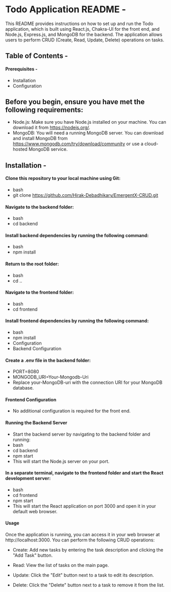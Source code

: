 <h1>Todo Application README -</h1> 
This README provides instructions on how to set up and run the Todo application, which is built using React.js, Chakra-UI for the front end, and Node.js, Express.js, and MongoDB for the backend. The application allows users to perform CRUD (Create, Read, Update, Delete) operations on tasks.

<h2>Table of Contents -</h2> 
<h4>Prerequisites -</h4> 

- Installation
- Configuration

<h2>Before you begin, ensure you have met the following requirements:</h2>

- Node.js: Make sure you have Node.js installed on your machine. You can download it from https://nodejs.org/.
- MongoDB: You will need a running MongoDB server. You can download and install MongoDB from https://www.mongodb.com/try/download/community or use a cloud-hosted MongoDB service.

<h2>Installation -</h2>

<h4>Clone this repository to your local machine using Git:</h4>

- bash
- git clone https://github.com/Hirak-Debadhikary/EmergentX-CRUD.git

<h4>Navigate to the backend folder:</h4>

- bash
- cd backend

<h4>Install backend dependencies by running the following command:</h4>

- bash
- npm install

<h4>Return to the root folder:</h4>

- bash
- cd ..

<h4>Navigate to the frontend folder:</h4>

- bash
- cd frontend

<h4>Install frontend dependencies by running the following command:</h4>

- bash
- npm install
- Configuration
- Backend Configuration

<h4>Create a .env file in the backend folder:</h4>

- PORT=8080
- MONGODB_URI=Your-Mongodb-Uri
- Replace your-MongoDB-uri with the connection URI for your MongoDB database.

<h4>Frontend Configuration</h4>

- No additional configuration is required for the front end.

<h4>Running the Backend Server</h4>

- Start the backend server by navigating to the backend folder and running:
- bash
- cd backend
- npm start
- This will start the Node.js server on your port.

<h4>In a separate terminal, navigate to the frontend folder and start the React development server:</h4>

- bash
- cd frontend
- npm start
- This will start the React application on port 3000 and open it in your default web browser.

<h4>Usage</h4>

Once the application is running, you can access it in your web browser at http://localhost:3000. You can perform the following CRUD operations:

- Create: Add new tasks by entering the task description and clicking the "Add Task" button.

- Read: View the list of tasks on the main page.

- Update: Click the "Edit" button next to a task to edit its description.

- Delete: Click the "Delete" button next to a task to remove it from the list.
